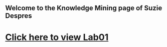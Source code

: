 ## Welcome to the Knowledge Mining page of Suzie Despres

# [Click here to view Lab01](https://github.com/SDespres/KnowledgeMining/blob/gh-pages/Lab01.html)


